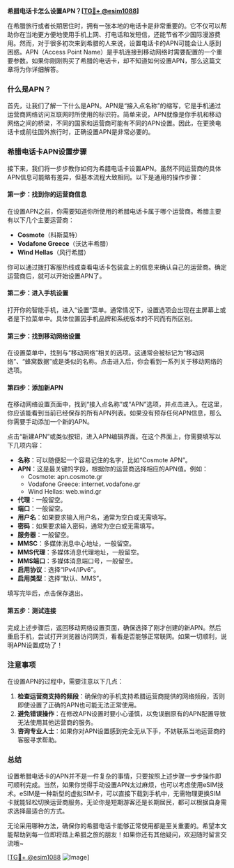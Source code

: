 **希腊电话卡怎么设置APN？[[TG💪+ @esim1088](https://t.me/s/esim1088)]**

在希腊旅行或者长期居住时，拥有一张本地的电话卡是非常重要的。它不仅可以帮助你在当地更方便地使用手机上网、打电话和发短信，还能节省不少国际漫游费用。然而，对于很多初次来到希腊的人来说，设置电话卡的APN可能会让人感到困惑。APN（Access Point Name）是手机连接到移动网络时需要配置的一个重要参数。如果你刚刚购买了希腊的电话卡，却不知道如何设置APN，那么这篇文章将为你详细解答。

### 什么是APN？

首先，让我们了解一下什么是APN。APN是“接入点名称”的缩写，它是手机通过运营商网络访问互联网时所使用的标识符。简单来说，APN就像是你手机和移动网络之间的桥梁，不同的国家和运营商可能有不同的APN设置。因此，在更换电话卡或前往国外旅行时，正确设置APN是非常必要的。

### 希腊电话卡APN设置步骤

接下来，我们将一步步教你如何为希腊电话卡设置APN。虽然不同运营商的具体APN信息可能略有差异，但基本流程大致相同。以下是通用的操作步骤：

#### 第一步：找到你的运营商信息
在设置APN之前，你需要知道你所使用的希腊电话卡属于哪个运营商。希腊主要有以下几个主要运营商：
- **Cosmote**（科斯莫特）
- **Vodafone Greece**（沃达丰希腊）
- **Wind Hellas**（风行希腊）

你可以通过拨打客服热线或查看电话卡包装盒上的信息来确认自己的运营商。确定运营商后，就可以开始设置APN了。

#### 第二步：进入手机设置
打开你的智能手机，进入“设置”菜单。通常情况下，设置选项会出现在主屏幕上或者是下拉菜单中。具体位置因手机品牌和系统版本的不同而有所区别。

#### 第三步：找到移动网络设置
在设置菜单中，找到与“移动网络”相关的选项。这通常会被标记为“移动网络”、“蜂窝数据”或是类似的名称。点击进入后，你会看到一系列关于移动网络的选项。

#### 第四步：添加新APN
在移动网络设置页面中，找到“接入点名称”或“APN”选项，并点击进入。在这里，你应该能看到当前已经保存的所有APN列表。如果没有预存任何APN信息，那么你需要手动添加一个新的APN。

点击“新建APN”或类似按钮，进入APN编辑界面。在这个界面上，你需要填写以下几项内容：

- **名称**：可以随便起一个容易记住的名字，比如“Cosmote APN”。
- **APN**：这是最关键的字段，根据你的运营商选择相应的APN值。例如：
  - Cosmote: apn.cosmote.gr
  - Vodafone Greece: internet.vodafone.gr
  - Wind Hellas: web.wind.gr
- **代理**：一般留空。
- **端口**：一般留空。
- **用户名**：如果要求输入用户名，通常为空白或无需填写。
- **密码**：如果要求输入密码，通常为空白或无需填写。
- **服务器**：一般留空。
- **MMSC**：多媒体消息中心地址，一般留空。
- **MMS代理**：多媒体消息代理地址，一般留空。
- **MMS端口**：多媒体消息端口号，一般留空。
- **启用协议**：选择“IPv4/IPv6”。
- **启用类型**：选择“默认、MMS”。

填写完毕后，点击保存退出。

#### 第五步：测试连接
完成上述步骤后，返回移动网络设置页面，确保选择了刚才创建的新APN。然后重启手机，尝试打开浏览器访问网页，看看是否能够正常联网。如果一切顺利，说明APN设置成功了！

### 注意事项

在设置APN的过程中，需要注意以下几点：
1. **检查运营商支持的频段**：确保你的手机支持希腊运营商提供的网络频段，否则即使设置了正确的APN也可能无法正常使用。
2. **避免错误操作**：在修改APN设置时要小心谨慎，以免误删原有的APN配置导致无法使用其他运营商的服务。
3. **咨询专业人士**：如果你对APN设置感到完全无从下手，不妨联系当地运营商的客服寻求帮助。

### 总结

设置希腊电话卡的APN并不是一件复杂的事情，只要按照上述步骤一步步操作即可顺利完成。当然，如果你觉得手动设置APN太过麻烦，也可以考虑使用eSIM技术。eSIM是一种新型的虚拟SIM卡，可以直接下载到手机中，无需物理更换SIM卡就能轻松切换运营商服务。无论你是短期游客还是长期居民，都可以根据自身需求选择最适合的方式。

无论采用哪种方法，确保你的希腊电话卡能够正常使用都是至关重要的。希望本文能帮助到每一位即将踏上希腊之旅的朋友！如果你还有其他疑问，欢迎随时留言交流哦~

[[TG💪+ @esim1088](https://t.me/s/esim1088) ![Image](https://i.postimg.cc/4NQfJmqS/Snipaste-2025-05-13-00-14-12.png)]